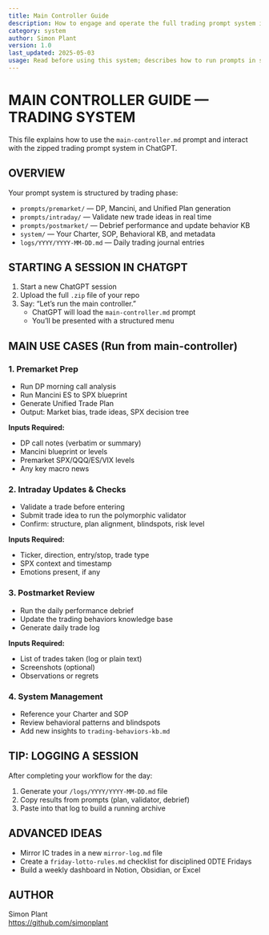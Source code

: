 ```yaml
---
title: Main Controller Guide
description: How to engage and operate the full trading prompt system in ChatGPT using the main-controller prompt
category: system
author: Simon Plant
version: 1.0
last_updated: 2025-05-03
usage: Read before using this system; describes how to run prompts in sequence with the zipped repo
---
```


# MAIN CONTROLLER GUIDE — TRADING SYSTEM

This file explains how to use the `main-controller.md` prompt and interact with the zipped trading prompt system in ChatGPT.

## OVERVIEW

Your prompt system is structured by trading phase:

- `prompts/premarket/` — DP, Mancini, and Unified Plan generation
- `prompts/intraday/` — Validate new trade ideas in real time
- `prompts/postmarket/` — Debrief performance and update behavior KB
- `system/` — Your Charter, SOP, Behavioral KB, and metadata
- `logs/YYYY/YYYY-MM-DD.md` — Daily trading journal entries

## STARTING A SESSION IN CHATGPT

1. Start a new ChatGPT session  
2. Upload the full `.zip` file of your repo  
3. Say: “Let’s run the main controller.”  
   - ChatGPT will load the `main-controller.md` prompt  
   - You’ll be presented with a structured menu

## MAIN USE CASES (Run from main-controller)

### 1. Premarket Prep
- Run DP morning call analysis
- Run Mancini ES to SPX blueprint
- Generate Unified Trade Plan
- Output: Market bias, trade ideas, SPX decision tree

**Inputs Required:**
- DP call notes (verbatim or summary)
- Mancini blueprint or levels
- Premarket SPX/QQQ/ES/VIX levels
- Any key macro news

### 2. Intraday Updates & Checks
- Validate a trade before entering
- Submit trade idea to run the polymorphic validator
- Confirm: structure, plan alignment, blindspots, risk level

**Inputs Required:**
- Ticker, direction, entry/stop, trade type
- SPX context and timestamp
- Emotions present, if any

### 3. Postmarket Review
- Run the daily performance debrief
- Update the trading behaviors knowledge base
- Generate daily trade log

**Inputs Required:**
- List of trades taken (log or plain text)
- Screenshots (optional)
- Observations or regrets

### 4. System Management
- Reference your Charter and SOP
- Review behavioral patterns and blindspots
- Add new insights to `trading-behaviors-kb.md`

## TIP: LOGGING A SESSION

After completing your workflow for the day:
1. Generate your `/logs/YYYY/YYYY-MM-DD.md` file
2. Copy results from prompts (plan, validator, debrief)
3. Paste into that log to build a running archive

## ADVANCED IDEAS

- Mirror IC trades in a new `mirror-log.md` file
- Create a `friday-lotto-rules.md` checklist for disciplined 0DTE Fridays
- Build a weekly dashboard in Notion, Obsidian, or Excel

## AUTHOR

Simon Plant  
https://github.com/simonplant